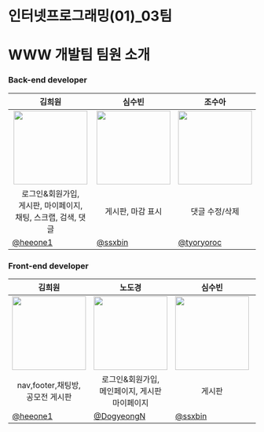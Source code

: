 # 인터넷프로그래밍(01)_03팀

# WWW 개발팀 팀원 소개


### Back-end developer
| <center> 김희원  </center> | <center>심수빈 </center> | <center>조수아</center> | 
| --- | --- | --- |
| <center> <img width="150px" src="https://avatars.githubusercontent.com/u/139496729?v=4" /></center> | <center><img width="150px" src="https://avatars.githubusercontent.com/u/133107887?s=96&v=4" /></center> | <center><img width="150px" src="https://avatars.githubusercontent.com/u/144154104?s=96&v=4" /></center> | 
| <center> 로그인&회원가입, <br>게시판, 마이페이지, <br> 채팅, 스크랩, 검색, 댓글</center> | <center> 게시판, 마감 표시 </center> | <center> 댓글 수정/삭제 </center> |
| [@heeone1](https://github.com/heeone1)  | [@ssxbin](https://github.com/ssxbin) |  [@tyoryoroc](https://github.com/tyoryoroc) |

### Front-end developer
| <center>김희원 </center> | <center>노도경 </center> | <center>심수빈 </center> | <center>이채원 </center> | <center>조수아 </center> |
| --- | --- | --- | --- | --- |
| <center> <img width="150px" src="https://avatars.githubusercontent.com/u/139496729?v=4" /></center> | <center><img width="150px" src="https://avatars.githubusercontent.com/u/132161394?s=96&v=4" /></center> | <center><img width="150px" src="https://avatars.githubusercontent.com/u/133107887?s=96&v=4" /></center> | <center><img width="150px" src="https://avatars.githubusercontent.com/u/101373869?s=96&v=4" /></center> | <center><img width="150px" src="https://avatars.githubusercontent.com/u/144154104?s=96&v=4" /></center>
| <center>nav,footer,채팅방, <br>공모전 게시판 </center> | <center> 로그인&회원가입, <br> 메인페이지, 게시판 <br> 마이페이지 </center> | <center> 게시판 </center> | <center> 메인페이지 </center> | <center> 메인페이지 </center> |
| [@heeone1](https://github.com/heeone1)  | [@DogyeongN](https://github.com/DogyeongN) | [@ssxbin](https://github.com/ssxbin) | [@Chaewon5227](https://github.com/Chaewon5227) | [@tyoryoroc](https://github.com/tyoryoroc) |
